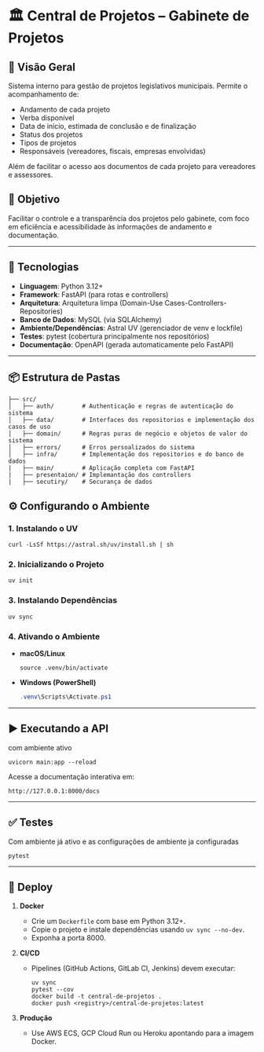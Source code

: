 # 🏛 Central de Projetos – Gabinete de Projetos

## 📌 Visão Geral
Sistema interno para gestão de projetos legislativos municipais.
Permite o acompanhamento de:
- Andamento de cada projeto
- Verba disponível
- Data de início, estimada de conclusão e de finalização
- Status dos projetos
- Tipos de projetos
- Responsáveis (vereadores, fiscais, empresas envolvidas)

Além de facilitar o acesso aos documentos de cada projeto para vereadores e assessores.

## 🎯 Objetivo
Facilitar o controle e a transparência dos projetos pelo gabinete, com foco em eficiência e acessibilidade às informações de andamento e documentação.

---

## 🚀 Tecnologias

- **Linguagem**: Python 3.12+
- **Framework**: FastAPI (para rotas e controllers)
- **Arquitetura**: Arquitetura limpa (Domain-Use Cases-Controllers-Repositories)
- **Banco de Dados**: MySQL (via SQLAlchemy)
- **Ambiente/Dependências**: Astral UV (gerenciador de venv e lockfile)
- **Testes**: pytest (cobertura principalmente nos repositórios)
- **Documentação**: OpenAPI (gerada automaticamente pelo FastAPI)

---

## 📦 Estrutura de Pastas

```plain
├── src/
│   ├── auth/        # Authenticação e regras de autenticação do sistema
│   ├── data/        # Interfaces dos repositorios e implementação dos casos de uso
│   ├── domain/      # Regras puras de negócio e objetos de valor do sistema
│   ├── errors/      # Erros persoalizados do sistema
│   ├── infra/       # Implementação dos repositorios e do banco de dados
|   ├── main/        # Aplicação completa com FastAPI
|   ├── presentaion/ # Implemantação dos controllers
|   ├── secutiry/    # Securança de dados
````

## ⚙️ Configurando o Ambiente

### 1. Instalando o UV

```shell
curl -LsSf https://astral.sh/uv/install.sh | sh
```

### 2. Inicializando o Projeto

```shell
uv init
```

### 3. Instalando Dependências

```shell
uv sync
```

### 4. Ativando o Ambiente

* **macOS/Linux**

  ```shell
  source .venv/bin/activate
  ```
* **Windows (PowerShell)**

  ```powershell
  .venv\Scripts\Activate.ps1
  ```

---

## ▶️ Executando a API

com ambiente ativo

```shell
uvicorn main:app --reload
```

Acesse a documentação interativa em:

```
http://127.0.0.1:8000/docs
```

---

## ✅ Testes

Com ambiente já ativo e as configurações de ambiente ja configuradas

```shell
pytest
```

---

## 🚢 Deploy

1. **Docker**

   * Crie um `Dockerfile` com base em Python 3.12+.
   * Copie o projeto e instale dependências usando `uv sync --no-dev`.
   * Exponha a porta 8000.
2. **CI/CD**

   * Pipelines (GitHub Actions, GitLab CI, Jenkins) devem executar:

     ```shell
     uv sync
     pytest --cov
     docker build -t central-de-projetos .
     docker push <registry>/central-de-projetos:latest
     ```
3. **Produção**

   * Use AWS ECS, GCP Cloud Run ou Heroku apontando para a imagem Docker.
